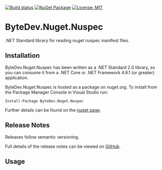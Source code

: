 [![Build status](https://ci.appveyor.com/api/projects/status/github/bytedev/ByteDev.Nuget.Nuspec?branch=master&svg=true)](https://ci.appveyor.com/project/bytedev/ByteDev-Nuget-Nuspec/branch/master)
[![NuGet Package](https://img.shields.io/nuget/v/ByteDev.Nuget.Nuspec.svg)](https://www.nuget.org/packages/ByteDev.Nuget.Nuspec)
[![License: MIT](https://img.shields.io/badge/License-MIT-green.svg)](https://github.com/ByteDev/ByteDev.Nuget.Nuspec/blob/master/LICENSE)

# ByteDev.Nuget.Nuspec

.NET Standard library for reading nuget nuspec manifest files.

## Installation

ByteDev.Nuget.Nuspec has been written as a .NET Standard 2.0 library, so you can consume it from a .NET Core or .NET Framework 4.6.1 (or greater) application.

ByteDev.Nuget.Nuspec is hosted as a package on nuget.org.  To install from the Package Manager Console in Visual Studio run:

`Install-Package ByteDev.Nuget.Nuspec`

Further details can be found on the [nuget page](https://www.nuget.org/packages/ByteDev.Nuget.Nuspec/).

## Release Notes

Releases follow semantic versioning.

Full details of the release notes can be viewed on [GitHub](https://github.com/ByteDev/ByteDev.Nuget.Nuspec/blob/master/docs/RELEASE-NOTES.md).

## Usage

